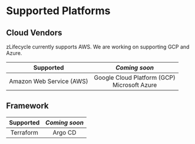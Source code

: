 # Supported Platforms

## Cloud Vendors

zLifecycle currently supports AWS. We are working on supporting GCP and Azure.

| Supported | _Coming soon_ |
|:----------:|:----------:|
|Amazon Web Service (AWS)|Google Cloud Platform (GCP) </br> Microsoft Azure |



## Framework

| Supported | _Coming soon_ |
|:----------:|:----------:|
|Terraform| Argo CD |